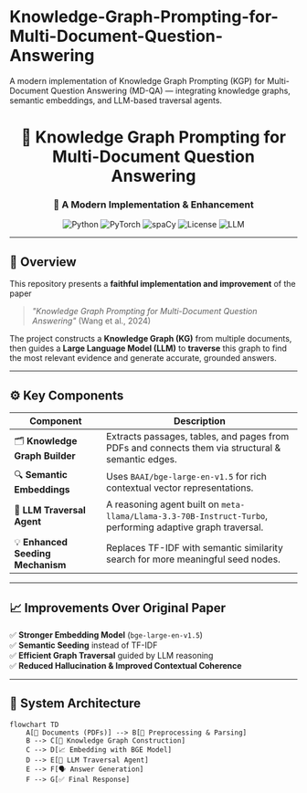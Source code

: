# Knowledge-Graph-Prompting-for-Multi-Document-Question-Answering
A modern implementation of Knowledge Graph Prompting (KGP) for Multi-Document Question Answering (MD-QA) — integrating knowledge graphs, semantic embeddings, and LLM-based traversal agents.
<div align="center">

# 🧩 Knowledge Graph Prompting for Multi-Document Question Answering  
### 🚀 A Modern Implementation & Enhancement

![Python](https://img.shields.io/badge/Python-3.10%2B-blue?logo=python)
![PyTorch](https://img.shields.io/badge/PyTorch-red?logo=pytorch)
![spaCy](https://img.shields.io/badge/spaCy-green?logo=spacy)
![License](https://img.shields.io/badge/license-MIT-lightgrey)
![LLM](https://img.shields.io/badge/Model-LLaMA%203.3--70B--Turbo-orange?logo=openai)

</div>

---

## 🧠 Overview

This repository presents a **faithful implementation and improvement** of the paper  
> *"Knowledge Graph Prompting for Multi-Document Question Answering"* (Wang et al., 2024)

The project constructs a **Knowledge Graph (KG)** from multiple documents, then guides a **Large Language Model (LLM)** to **traverse** this graph to find the most relevant evidence and generate accurate, grounded answers.

---

## ⚙️ Key Components

| Component | Description |
|------------|--------------|
| 🗂️ **Knowledge Graph Builder** | Extracts passages, tables, and pages from PDFs and connects them via structural & semantic edges. |
| 🔍 **Semantic Embeddings** | Uses `BAAI/bge-large-en-v1.5` for rich contextual vector representations. |
| 🧭 **LLM Traversal Agent** | A reasoning agent built on `meta-llama/Llama-3.3-70B-Instruct-Turbo`, performing adaptive graph traversal. |
| 💡 **Enhanced Seeding Mechanism** | Replaces TF-IDF with semantic similarity search for more meaningful seed nodes. |

---

## 📈 Improvements Over Original Paper

✅ **Stronger Embedding Model** (`bge-large-en-v1.5`)  
✅ **Semantic Seeding** instead of TF-IDF  
✅ **Efficient Graph Traversal** guided by LLM reasoning  
✅ **Reduced Hallucination & Improved Contextual Coherence**

---

## 🧩 System Architecture

```mermaid
flowchart TD
    A[📄 Documents (PDFs)] --> B[🔧 Preprocessing & Parsing]
    B --> C[🧠 Knowledge Graph Construction]
    C --> D[📈 Embedding with BGE Model]
    D --> E[🧭 LLM Traversal Agent]
    E --> F[🗣️ Answer Generation]
    F --> G[✅ Final Response]

